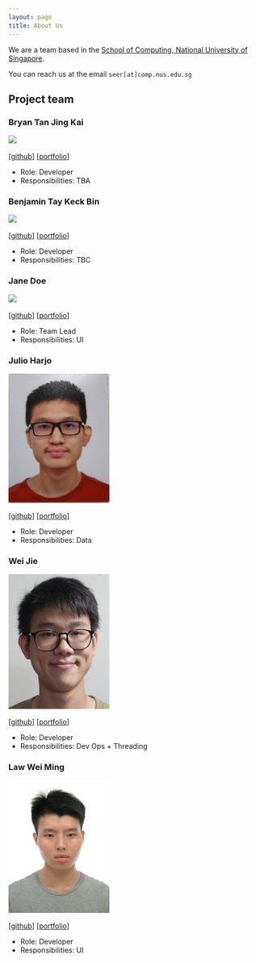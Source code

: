 ```yaml
---
layout: page
title: About Us
---
```


We are a team based in the [School of Computing, National University of Singapore](http://www.comp.nus.edu.sg).

You can reach us at the email `seer[at]comp.nus.edu.sg`

## Project team

### Bryan Tan Jing Kai

<img src="images/johndoe.png" width="200px">

[[github](https://github.com/fantablack)]
[[portfolio](team/fantablack.md)]

* Role: Developer
* Responsibilities: TBA

### Benjamin Tay Keck Bin

<img src="images/johndoe.png" width="200px">

[[github](https://github.com/Btaykb)]
[[portfolio](team/Btaykb.md)]

* Role: Developer
* Responsibilities: TBC

### Jane Doe

<img src="images/johndoe.png" width="200px">

[[github](http://github.com/johndoe)]
[[portfolio](team/johndoe.md)]

* Role: Team Lead
* Responsibilities: UI

### Julio Harjo

<img src="images/junlee1991.png" width="200px">

[[github](https://github.com/junlee1991)] 
[[portfolio](team/junlee1991.md)]

* Role: Developer
* Responsibilities: Data

### Wei Jie

<img src="images/bakano98.png" width="200px">

[[github](http://github.com/bakano98)]
[[portfolio](team/bakano98.md)]

* Role: Developer
* Responsibilities: Dev Ops + Threading

### Law Wei Ming

<img src="images/lawwm.png" width="200px">

[[github](http://github.com/lawwm)]
[[portfolio](team/lawwm.md)]


* Role: Developer
* Responsibilities: UI

